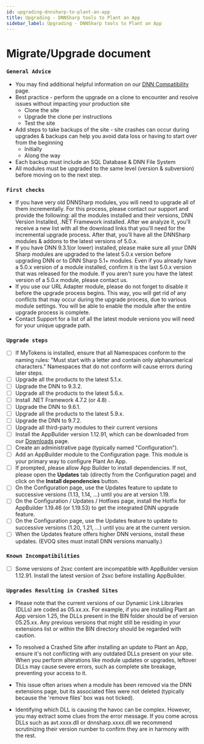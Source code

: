 ```yaml
---
id: upgrading-dnnsharp-to-plant-an-app
title: Upgrading - DNNSharp tools to Plant an App
sidebar_label: Upgrading - DNNSharp tools to Plant an App
---
```


# Migrate/Upgrade document

### `General Advice`

* You may find additional helpful information on our [DNN Compatibility](/important-notes/dnn-compatibility.md) page.
* Best practice - perform the upgrade on a clone to encounter and resolve issues without impacting your production site
    * Clone the site
    * Upgrade the clone per instructions
    * Test the site
* Add steps to take backups of the site - site crashes can occur during upgrades & backups can help you avoid data loss or having to start over from the beginning
    * Initially
    * Along the way
* Each backup must include an SQL Database & DNN File System
* All modules must be upgraded to the same level (version & subversion) before moving on to the next step.

### `First checks`

* If you have very old DNNSharp modules, you will need to upgrade all of them
    incrementally. For this process, please contact our support and provide the following:
    all the modules installed and their versions, DNN Version Installed, .NET Framework
    installed. After we analyze it, you'll receive a new list with all the download links
    that you'll need for the incremental upgrade process. After that, you’ll have all the
    DNNSharp modules & addons to the latest versions of 5.0.x.
* If you have DNN 9.3.1(or lower) installed, please make sure all your DNN Sharp
    modules are upgraded to the latest 5.0.x version before upgrading DNN or to DNN
    Sharp 5.1+ modules. Even if you already have a 5.0.x version of a module installed,
    confirm it is the last 5.0.x version that was released for the module. If you aren't sure
    you have the latest version of a 5.0.x module, please contact us.
* If you use our URL Adapter module, please do not forget to disable it before the
    upgrade process begins. This way, you will get rid of any conflicts that may occur
    during the upgrade process, due to various module settings. You will be able to
    enable the module after the entire upgrade process is complete.
* Contact Support for a list of all the latest module versions you will need for your unique upgrade path.

### `Upgrade steps`

* [ ] If MyTokens is installed, ensure that all Namespaces conform to the naming rules: "Must start with a letter and contain only alphanumerical characters."  Namespaces that do not conform will cause errors during later steps.
* [ ] Upgrade all the products to the latest 5.1.x.
* [ ] Upgrade the DNN to 9.3.2.
* [ ] Upgrade all the products to the latest 5.6.x.
* [ ] Install .NET Framework 4.7.2 (or 4.8) .
* [ ] Upgrade the DNN to 9.6.1.
* [ ] Upgrade all the products to the latest 5.9.x.
* [ ] Upgrade the DNN to 9.7.2.
* [ ] Upgrade all third-party modules to their current versions
* [ ] Install the AppBuilder version 1.12.91, which can be downloaded from our [Downloads](https://console.plantanapp.com/Downloads) page.
* [ ] Create an administrative page (typically named "Configuration").
* [ ] Add an AppBuilder module to the Configuration page. This module is your primary way to configure Plant An App.
* [ ] If prompted, please allow App Builder to install dependencies. If not, please open the **Updates** tab (directly from the Configuration page) and click on the **Install dependencies** button.
* [ ] On the Configuration page, use the Updates feature to update to successive versions (1.13, 1.14, ...) until you are at version 1.19.
* [ ] On the Configuration / Updates / Hotfixes page, install the Hotfix for AppBuilder 1.19.46 (or 1.19.53) to get the integrated DNN upgrade feature.
* [ ] On the Configuration page, use the Updates feature to update to successive versions (1.20, 1.21, ...) until you are at the current version.
* [ ] When the Updates feature offers higher DNN versions, install these updates. (EVOQ sites must install DNN versions manually.)

### `Known Incompatibilities`

* [ ] Some versions of 2sxc content are incompatible with AppBuilder version 1.12.91. Install the latest version of 2sxc before installing AppBuilder.




### `Upgrades Resulting in Crashed Sites`

* Please note that the current versions of our Dynamic Link Libraries (DLLs) are coded as 05.xx.xx.   For example, if you are installing Plant an App version 1.25, the DLLs present in the BIN folder should be of version 05.25.xx.  Any previous versions that might still be residing in your extensions list or within the BIN directory should be regarded with caution.  

* To resolved a Crashed Site after installing an update to Plant an App, ensure it's not conflicting with any outdated DLLs present on your site. When you perform alterations like module updates or upgrades, leftover DLLs may cause severe errors, such as complete site breakage, preventing your access to it. 

* This issue often arises when a module has been removed via the DNN extensions page, but its associated files were not deleted (typically because the 'remove files' box was not ticked). 

* Identifying which DLL is causing the havoc can be complex. However, you may extract some clues from the error message. If you come across DLLs such as avt.xxxx.dll or dnnsharp.xxxx.dll we recommend scrutinizing their version number to confirm they are in harmony with the rest.

